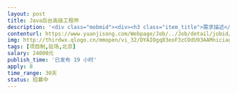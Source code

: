 ```yaml
---                
layout: post       
title: Java后台高级工程师           
description: '<div class="mobmid"><div><h3 class="item_title">需求描述</h3><p>I、需求描述：<br/>1、熟悉项目管理、软件研发过程管理.<br/>2、熟练掌握J2EE平台应用软件开发，熟悉相关产品及开发工具；<br/>3、熟练掌握mySql、Oracle、SqlServer等数据库开发与优化；<br/>4、熟悉常见软件设计工具和开发环境，如UML、PowerDesigner等；<br/>5、精通JAVA、面向对象思想，有丰富的对象建模和数据库建模经验；<br/>6、能熟练应用springMvc, springBoot , myBatis 等常用框架。<br/>7、熟悉maven模块的使用,有过分模块开发与打包的经验。<br/>8、熟悉Vue框架,APP,微信公众号, 微信小程序的开发流程。<br/>9、熟悉MUI、swiper等手机端的UI插件<br/>10、熟悉linux系统命令,可熟练在linux搭建服务器集群,安装nginx,redis,mybatis等应用.<br/>11、对接过智能硬件项目人优先<br/> <br/>二、合作方式：<br/>项目制，工作日驻场开发。</p></div><!--info end--></div>'     
contenturl: https://www.yuanjisong.com/Webpage/Job/../Job/detail/jobid/101518      
img: http://thirdwx.qlogo.cn/mmopen/vi_32/DYAIOgq83eoF3zCOdU93AAMniciagezRkd6PXxBGl0Ht9XBBQ66aYWXr8T1t7J7hpgRRLlgkia6XyUDe2z5Y9EibNg/132             
tags: [项目制,驻场,北京]            
salary: 24000元          
publish_time: '已发布 19 小时'         
apply: 8                   
time_range: 30天              
status: 招募中                  
---                 
```

